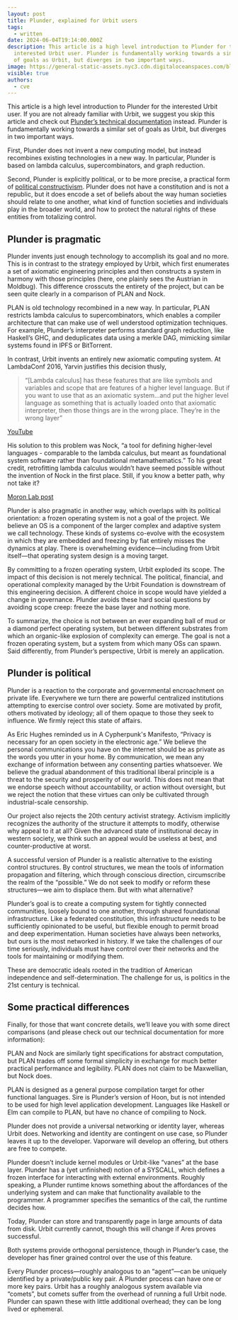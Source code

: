 ```yaml
---
layout: post
title: Plunder, explained for Urbit users
tags:
  - written
date: 2024-06-04T19:14:00.000Z
description: This article is a high level introduction to Plunder for the
  interested Urbit user. Plunder is fundamentally working towards a similar set
  of goals as Urbit, but diverges in two important ways.
image: https://general-static-assets.nyc3.cdn.digitaloceanspaces.com/blog-images/radial-sun.png
visible: true
authors:
  - cve
---
```

This article is a high level introduction to Plunder for the interested Urbit user. If you are not already familiar with Urbit, we suggest you skip this article and check out [Plunder’s technical documentation](https://vaporware.gitbook.io/vaporware) instead. Plunder is fundamentally working towards a similar set of goals as Urbit, but diverges in two important ways. 

First, Plunder does not invent a new computing model, but instead recombines existing technologies in a new way. In particular, Plunder is based on lambda calculus, supercombinators, and graph reduction.

Second, Plunder is explicitly political, or to be more precise, a practical form of [political constructivism](https://plato.stanford.edu/entries/constructivism-political/index.html). Plunder does not have a constitution and is not a republic, but it does encode a set of beliefs about the way human societies should relate to one another, what kind of function societies and individuals play in the broader world, and how to protect the natural rights of these entities from totalizing control.

## Plunder is pragmatic

Plunder invents just enough technology to accomplish its goal and no more. This is in contrast to the strategy employed by Urbit, which first enumerates a set of axiomatic engineering principles and then constructs a system in harmony with those principles (here, one plainly sees the Austrian in Moldbug). This difference crosscuts the entirety of the project, but can be seen quite clearly in a comparison of PLAN and Nock. 

PLAN is old technology recombined in a new way. In particular, PLAN restricts lambda calculus to supercombinators, which enables a compiler architecture that can make use of well understood optimization techniques. For example, Plunder’s interpreter performs standard graph reduction, like Haskell’s GHC, and deduplicates data using a merkle DAG, mimicking similar systems found in IPFS or BitTorrent.

In contrast, Urbit invents an entirely new axiomatic computing system. At LambdaConf 2016, Yarvin justifies this decision thusly, 

> “\[Lambda calculus] has these features that are like symbols and variables and scope that are features of a higher level language. But if you want to use that as an axiomatic system…and put the higher level language as something that is actually loaded onto that axiomatic interpreter, then those things are in the wrong place. They’re in the wrong layer”

[YouTube](https://youtu.be/ztg3OQHPJ4s?t=742)

His solution to this problem was Nock, “a tool for defining higher-level languages - comparable to the lambda calculus, but meant as foundational system software rather than foundational metamathematics.” To his great credit, retrofitting lambda calculus wouldn’t have seemed possible without the invention of Nock in the first place. Still, if you know a better path, why not take it?

[Moron Lab post](https://moronlab.blogspot.com/2010/01/nock-maxwells-equations-of-software.html)

Plunder is also pragmatic in another way, which overlaps with its political orientation: a frozen operating system is not a goal of the project. We believe an OS is a component of the larger complex and adaptive system we call technology. These kinds of systems co-evolve with the ecosystem in which they are embedded and freezing by fiat entirely misses the dynamics at play. There is overwhelming evidence—including from Urbit itself—that operating system design is a moving target.

By committing to a frozen operating system, Urbit exploded its scope. The impact of this decision is not merely technical. The political, financial, and operational complexity managed by the Urbit Foundation is downstream of this engineering decision. A different choice in scope would have yielded a change in governance. Plunder avoids these hard social questions by avoiding scope creep: freeze the base layer and nothing more.

To summarize, the choice is not between an ever expanding ball of mud or a diamond perfect operating system, but between different substrates from which an organic-like explosion of complexity can emerge. The goal is not a frozen operating system, but a system from which many OSs can spawn. Said differently, from Plunder’s perspective, Urbit is merely an application.

## Plunder is political

Plunder is a reaction to the corporate and governmental encroachment on private life. Everywhere we turn there are powerful centralized institutions attempting to exercise control over society. Some are motivated by profit, others motivated by ideology; all of them opaque to those they seek to influence. We firmly reject this state of affairs.

As Eric Hughes reminded us in A Cypherpunk's Manifesto, “Privacy is necessary for an open society in the electronic age.” We believe the personal communications you have on the internet should be as private as the words you utter in your home. By communication, we mean any exchange of information between any consenting parties whatsoever. We believe the gradual abandonment of this traditional liberal principle is a threat to the security and prosperity of our world. This does not mean that we endorse speech without accountability, or action without oversight, but we reject the notion that these virtues can only be cultivated through industrial-scale censorship.

Our project also rejects the 20th century activist strategy. Activism implicitly recognizes the authority of the structure it attempts to modify, otherwise why appeal to it at all? Given the advanced state of institutional decay in western society, we think such an appeal would be useless at best, and counter-productive at worst.

A successful version of Plunder is a realistic alternative to the existing control structures. By control structures, we mean the tools of information propagation and filtering, which through conscious direction, circumscribe the realm of the “possible.” We do not seek to modify or reform these structures—we aim to displace them. But with what alternative? 

Plunder’s goal is to create a computing system for tightly connected communities, loosely bound to one another, through shared foundational infrastructure. Like a federated constitution, this infrastructure needs to be sufficiently opinionated to be useful, but flexible enough to permit broad and deep experimentation. Human societies have always been networks, but ours is the most networked in history. If we take the challenges of our time seriously, individuals must have control over their networks and the tools for maintaining or modifying them.

These are democratic ideals rooted in the tradition of American independence and self-determination. The challenge for us, is politics in the 21st century is technical.

## Some practical differences

Finally, for those that want concrete details, we’ll leave you with some direct comparisons (and please check out our technical documentation for more information):

PLAN and Nock are similarly tight specifications for abstract computation, but PLAN trades off some formal simplicity in exchange for much better practical performance and legibility. PLAN does not claim to be Maxwellian, but Nock does. 

PLAN is designed as a general purpose compilation target for other functional languages. Sire is Plunder’s version of Hoon, but is not intended to be used for high level application development. Languages like Haskell or Elm can compile to PLAN, but have no chance of compiling to Nock.

Plunder does not provide a universal networking or identity layer, whereas Urbit does. Networking and identity are contingent on use case, so Plunder leaves it up to the developer. Vaporware will develop an offering, but others are free to compete.

Plunder doesn’t include kernel modules or Urbit-like “vanes” at the base layer. Plunder has a (yet unfinished) notion of a SYSCALL, which defines a frozen interface for interacting with external environments. Roughly speaking, a Plunder runtime knows something about the affordances of the underlying system and can make that functionality available to the programmer. A programmer specifies the semantics of the call, the runtime decides how.

Today, Plunder can store and transparently page in large amounts of data from disk. Urbit currently cannot, though this will change if Ares proves successful. 

Both systems provide orthogonal persistence, though in Plunder’s case, the developer has finer grained control over the use of this feature.

Every Plunder process—roughly analogous to an “agent”—can be uniquely identified by a private/public key pair. A Plunder process can have one or more key pairs. Urbit has a roughly analogous system available via “comets”, but comets suffer from the overhead of running a full Urbit node. Plunder can spawn these with little additional overhead; they can be long lived or ephemeral.
